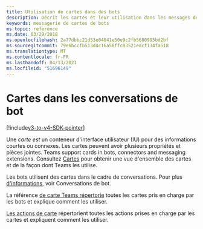 ```yaml
---
title: Utilisation de cartes dans des bots
description: Décrit les cartes et leur utilisation dans les messages de bot
keywords: messagerie de cartes de bots
ms.topic: reference
ms.date: 03/29/2018
ms.openlocfilehash: 2a77dbbc21d53e04041e50e9c2fb5680995bd2bf
ms.sourcegitcommit: 79e6bccfb513d4c16a58ffc03521edcf134fa518
ms.translationtype: MT
ms.contentlocale: fr-FR
ms.lasthandoff: 04/13/2021
ms.locfileid: "51696149"
---
```

# <a name="cards-in-bot-conversations"></a>Cartes dans les conversations de bot

[!include[v3-to-v4-SDK-pointer](~/includes/v3-to-v4-pointer-bots.md)]

Une *carte est* un conteneur d'interface utilisateur (IU) pour des informations courtes ou connexes. Les cartes peuvent avoir plusieurs propriétés et pièces jointes. Teams support cards in bots, connectors and messaging extensions. Consultez [Cartes](~/task-modules-and-cards/what-are-cards.md) pour obtenir une vue d'ensemble des cartes et de la façon dont Teams les utilise.

Les bots utilisent des cartes dans le cadre de conversations. Pour plus [d'informations,](~/resources/bot-v3/bot-conversations/bots-conversations.md) voir Conversations de bot.

La référence [de carte Teams répertorie](~/task-modules-and-cards/cards/cards-reference.md) toutes les cartes pris en charge par les bots et explique comment les utiliser.

[Les actions de carte](~/task-modules-and-cards/cards/cards-actions.md) répertorient toutes les actions prises en charge par les cartes et expliquent comment les utiliser.
